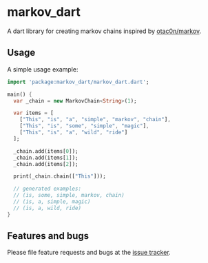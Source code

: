 # markov_dart

A dart library for creating markov chains inspired by [otac0n/markov][original].

## Usage

A simple usage example:

```dart
import 'package:markov_dart/markov_dart.dart';

main() {
  var _chain = new MarkovChain<String>(1);

  var items = [
    ["This", "is", "a", "simple", "markov", "chain"],
    ["This", "is", "some", "simple", "magic"],
    ["This", "is", "a", "wild", "ride"]
  ];

  _chain.add(items[0]);
  _chain.add(items[1]);
  _chain.add(items[2]);

  print(_chain.chain(["This"]));

  // generated examples:
  // (is, some, simple, markov, chain)
  // (is, a, simple, magic)
  // (is, a, wild, ride)
}
```

## Features and bugs

Please file feature requests and bugs at the [issue tracker][tracker].

[tracker]: https://github.com/rinukkusu/markov-dart/issues
[original]: https://github.com/otac0n/markov